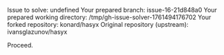 Issue to solve: undefined
Your prepared branch: issue-16-21d848a0
Your prepared working directory: /tmp/gh-issue-solver-1761494176702
Your forked repository: konard/hasyx
Original repository (upstream): ivansglazunov/hasyx

Proceed.